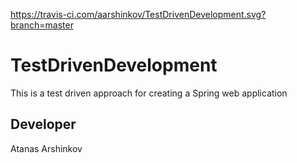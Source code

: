 https://travis-ci.com/aarshinkov/TestDrivenDevelopment.svg?branch=master

# TestDrivenDevelopment

This is a test driven approach for creating a Spring web application

## Developer

Atanas Arshinkov